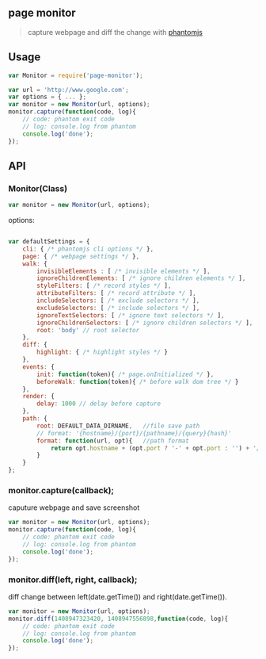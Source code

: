## page monitor

> capture webpage and diff the change with [phantomjs](http://phantomjs.org/)

## Usage

```javascript
var Monitor = require('page-monitor');

var url = 'http://www.google.com';
var options = { ... };
var monitor = new Monitor(url, options);
monitor.capture(function(code, log){
    // code: phantom exit code
    // log: console.log from phantom
    console.log('done');
});
```

## API

### Monitor(Class)

```javascript
var monitor = new Monitor(url, options);
```

options:

```javascript

var defaultSettings = {
    cli: { /* phantomjs cli options */ },
    page: { /* webpage settings */ },
    walk: {
        invisibleElements : [ /* invisible elements */ ],
        ignoreChildrenElements: [ /* ignore children elements */ ],
        styleFilters: [ /* record styles */ ],
        attributeFilters: [ /* record attribute */ ],
        includeSelectors: [ /* exclude selectors */ ],
        excludeSelectors: [ /* include selectors */ ],
        ignoreTextSelectors: [ /* ignore text selectors */ ],
        ignoreChildrenSelectors: [ /* ignore children selectors */ ],
        root: 'body' // root selector
    },
    diff: {
        highlight: { /* highlight styles */ }
    },
    events: {
        init: function(token){ /* page.onInitialized */ },
        beforeWalk: function(token){ /* before walk dom tree */ }
    },
    render: {
        delay: 1000 // delay before capture
    },
    path: {
        root: DEFAULT_DATA_DIRNAME,   //file save path
        // format: '{hostname}/{port}/{pathname}/{query}{hash}'
        format: function(url, opt){   //path format
            return opt.hostname + (opt.port ? '-' + opt.port : '') + '/' + base64(opt.path);
        }
    }
};
```

### monitor.capture(callback);

caputure webpage and save screenshot

```javascript
var monitor = new Monitor(url, options);
monitor.capture(function(code, log){
    // code: phantom exit code
    // log: console.log from phantom
    console.log('done');
});
```

### monitor.diff(left, right, callback);

diff change between left(date.getTime()) and right(date.getTime()).

```javascript
var monitor = new Monitor(url, options);
monitor.diff(1408947323420, 1408947556898,function(code, log){
    // code: phantom exit code
    // log: console.log from phantom
    console.log('done');
});
```